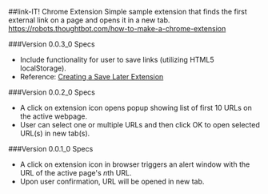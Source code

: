 ##link-IT! Chrome Extension
Simple sample extension that finds the first external link on a page and opens it in a new tab.
https://robots.thoughtbot.com/how-to-make-a-chrome-extension

###Version 0.0.3_0 Specs
* Include functionality for user to save links (utilizing HTML5 localStorage).
* Reference: [Creating a Save Later Extension](http://www.smashingmagazine.com/2014/11/17/creating-save-later-chrome-extension-modern-web-tools/)


###Version 0.0.2_0 Specs
* A click on extension icon opens popup showing list of first 10 URLs on the active webpage. 
* User can select one or multiple URLs and then click OK to open selected URL(s) in new tab(s).

###Version 0.0.1_0 Specs
* A click on extension icon in browser triggers an alert window with the URL of the active page's *n*th URL.
* Upon user confirmation, URL will be opened in new tab.


